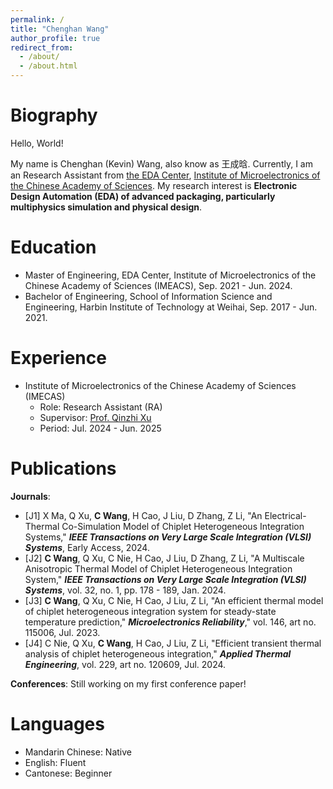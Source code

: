 ```yaml
---
permalink: /
title: "Chenghan Wang"
author_profile: true
redirect_from: 
  - /about/
  - /about.html
---
```




Biography
======
Hello, World! 

My name is Chenghan (Kevin) Wang, also know as 王成晗. Currently, I am an Research Assistant from [the EDA Center](http://www.ime.cas.cn/eda/), [Institute of Microelectronics of the Chinese Academy of Sciences](http://www.ime.ac.cn/). My research interest is **Electronic Design Automation (EDA) of advanced packaging, particularly multiphysics simulation and physical design**.

Education
======
- Master of Engineering, EDA Center, Institute of Microelectronics of the Chinese Academy of Sciences (IMEACS), Sep. 2021 - Jun. 2024.
- Bachelor of Engineering, School of Information Science and Engineering, Harbin Institute of Technology at Weihai, Sep. 2017 - Jun. 2021.

Experience
======
- Institute of Microelectronics of the Chinese Academy of Sciences (IMECAS)
  - Role: Research Assistant (RA)
  - Supervisor: [Prof. Qinzhi Xu](https://people.ucas.ac.cn/~0066358)
  - Period: Jul. 2024 - Jun. 2025

Publications
======
**Journals**:
- [J1] X Ma, Q Xu, **C Wang**, H Cao, J Liu, D Zhang, Z Li, "An Electrical-Thermal Co-Simulation Model of Chiplet Heterogeneous Integration Systems," ***IEEE Transactions on Very Large Scale Integration (VLSI) Systems***, Early Access, 2024.
- [J2] **C Wang**, Q Xu, C Nie, H Cao, J Liu, D Zhang, Z Li, "A Multiscale Anisotropic Thermal Model of Chiplet Heterogeneous Integration System," ***IEEE Transactions on Very Large Scale Integration (VLSI) Systems***, vol. 32, no. 1, pp. 178 - 189, Jan. 2024.
- [J3] **C Wang**, Q Xu, C Nie, H Cao, J Liu, Z Li, "An efficient thermal model of chiplet heterogeneous integration system for steady-state temperature prediction," ***Microelectronics Reliability***," vol. 146, art no. 115006, Jul. 2023.
- [J4] C Nie, Q Xu, **C Wang**, H Cao, J Liu, Z Li, "Efficient transient thermal analysis of chiplet heterogeneous integration," ***Applied Thermal Engineering***, vol. 229, art no. 120609, Jul. 2024.

**Conferences**:
Still working on my first conference paper!

Languages
======
- Mandarin Chinese: Native
- English: Fluent
- Cantonese: Beginner
